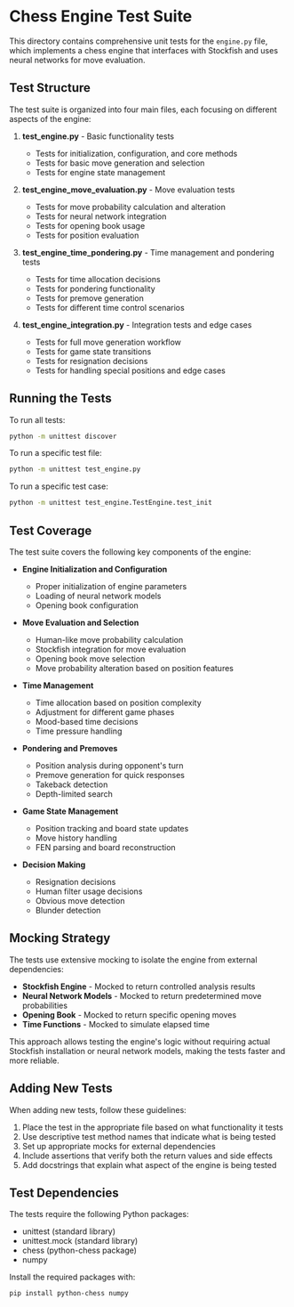# Chess Engine Test Suite

This directory contains comprehensive unit tests for the `engine.py` file, which implements a chess engine that interfaces with Stockfish and uses neural networks for move evaluation.

## Test Structure

The test suite is organized into four main files, each focusing on different aspects of the engine:

1. **test_engine.py** - Basic functionality tests
   - Tests for initialization, configuration, and core methods
   - Tests for basic move generation and selection
   - Tests for engine state management

2. **test_engine_move_evaluation.py** - Move evaluation tests
   - Tests for move probability calculation and alteration
   - Tests for neural network integration
   - Tests for opening book usage
   - Tests for position evaluation

3. **test_engine_time_pondering.py** - Time management and pondering tests
   - Tests for time allocation decisions
   - Tests for pondering functionality
   - Tests for premove generation
   - Tests for different time control scenarios

4. **test_engine_integration.py** - Integration tests and edge cases
   - Tests for full move generation workflow
   - Tests for game state transitions
   - Tests for resignation decisions
   - Tests for handling special positions and edge cases

## Running the Tests

To run all tests:

```bash
python -m unittest discover
```

To run a specific test file:

```bash
python -m unittest test_engine.py
```

To run a specific test case:

```bash
python -m unittest test_engine.TestEngine.test_init
```

## Test Coverage

The test suite covers the following key components of the engine:

- **Engine Initialization and Configuration**
  - Proper initialization of engine parameters
  - Loading of neural network models
  - Opening book configuration

- **Move Evaluation and Selection**
  - Human-like move probability calculation
  - Stockfish integration for move evaluation
  - Opening book move selection
  - Move probability alteration based on position features

- **Time Management**
  - Time allocation based on position complexity
  - Adjustment for different game phases
  - Mood-based time decisions
  - Time pressure handling

- **Pondering and Premoves**
  - Position analysis during opponent's turn
  - Premove generation for quick responses
  - Takeback detection
  - Depth-limited search

- **Game State Management**
  - Position tracking and board state updates
  - Move history handling
  - FEN parsing and board reconstruction

- **Decision Making**
  - Resignation decisions
  - Human filter usage decisions
  - Obvious move detection
  - Blunder detection

## Mocking Strategy

The tests use extensive mocking to isolate the engine from external dependencies:

- **Stockfish Engine** - Mocked to return controlled analysis results
- **Neural Network Models** - Mocked to return predetermined move probabilities
- **Opening Book** - Mocked to return specific opening moves
- **Time Functions** - Mocked to simulate elapsed time

This approach allows testing the engine's logic without requiring actual Stockfish installation or neural network models, making the tests faster and more reliable.

## Adding New Tests

When adding new tests, follow these guidelines:

1. Place the test in the appropriate file based on what functionality it tests
2. Use descriptive test method names that indicate what is being tested
3. Set up appropriate mocks for external dependencies
4. Include assertions that verify both the return values and side effects
5. Add docstrings that explain what aspect of the engine is being tested

## Test Dependencies

The tests require the following Python packages:

- unittest (standard library)
- unittest.mock (standard library)
- chess (python-chess package)
- numpy

Install the required packages with:

```bash
pip install python-chess numpy